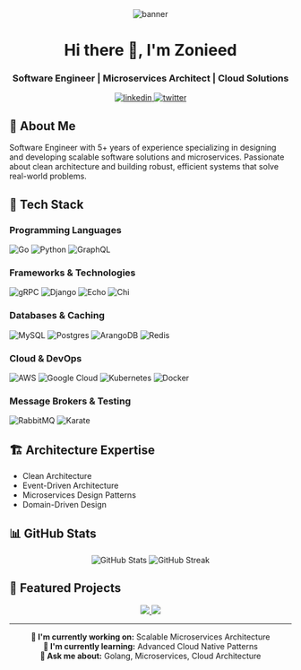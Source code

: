 <div align="center">
  <img src="/api/placeholder/1500/200" alt="banner" />
  <h1>Hi there 👋, I'm Zonieed</h1>
  <h3>Software Engineer | Microservices Architect | Cloud Solutions</h3>
</div>

<p align="center">
  <a href="[Your LinkedIn URL]">
    <img src="https://img.shields.io/badge/LinkedIn-0077B5?style=for-the-badge&logo=linkedin&logoColor=white" alt="linkedin" />
  </a>
  <a href="[Your Twitter/X URL]">
    <img src="https://img.shields.io/badge/Twitter-1DA1F2?style=for-the-badge&logo=twitter&logoColor=white" alt="twitter" />
  </a>
</p>

## 💫 About Me
Software Engineer with 5+ years of experience specializing in designing and developing scalable software solutions and microservices. Passionate about clean architecture and building robust, efficient systems that solve real-world problems.

## 🚀 Tech Stack

### Programming Languages
![Go](https://img.shields.io/badge/go-%2300ADD8.svg?style=for-the-badge&logo=go&logoColor=white)
![Python](https://img.shields.io/badge/python-3670A0?style=for-the-badge&logo=python&logoColor=ffdd54)
![GraphQL](https://img.shields.io/badge/-GraphQL-E10098?style=for-the-badge&logo=graphql&logoColor=white)

### Frameworks & Technologies
![gRPC](https://img.shields.io/badge/gRPC-%23404d59.svg?style=for-the-badge)
![Django](https://img.shields.io/badge/django-%23092E20.svg?style=for-the-badge&logo=django&logoColor=white)
![Echo](https://img.shields.io/badge/Echo-00ADD8?style=for-the-badge)
![Chi](https://img.shields.io/badge/Chi-00ADD8?style=for-the-badge)

### Databases & Caching
![MySQL](https://img.shields.io/badge/mysql-%2300f.svg?style=for-the-badge&logo=mysql&logoColor=white)
![Postgres](https://img.shields.io/badge/postgres-%23316192.svg?style=for-the-badge&logo=postgresql&logoColor=white)
![ArangoDB](https://img.shields.io/badge/ArangoDB-DDE072?style=for-the-badge)
![Redis](https://img.shields.io/badge/redis-%23DD0031.svg?style=for-the-badge&logo=redis&logoColor=white)

### Cloud & DevOps
![AWS](https://img.shields.io/badge/AWS-%23FF9900.svg?style=for-the-badge&logo=amazon-aws&logoColor=white)
![Google Cloud](https://img.shields.io/badge/Google%20Cloud-%234285F4.svg?style=for-the-badge&logo=google-cloud&logoColor=white)
![Kubernetes](https://img.shields.io/badge/kubernetes-%23326ce5.svg?style=for-the-badge&logo=kubernetes&logoColor=white)
![Docker](https://img.shields.io/badge/docker-%230db7ed.svg?style=for-the-badge&logo=docker&logoColor=white)

### Message Brokers & Testing
![RabbitMQ](https://img.shields.io/badge/Rabbitmq-FF6600?style=for-the-badge&logo=rabbitmq&logoColor=white)
![Karate](https://img.shields.io/badge/Karate-FF1493?style=for-the-badge)

## 🏗️ Architecture Expertise
- Clean Architecture
- Event-Driven Architecture
- Microservices Design Patterns
- Domain-Driven Design

## 📊 GitHub Stats
<div align="center">
  <img src="https://github-readme-stats.vercel.app/api?username=zonieedhossain&show_icons=true&theme=radical" alt="GitHub Stats" />
  <img src="https://github-readme-streak-stats.herokuapp.com/?user=zonieedhossain&theme=radical" alt="GitHub Streak" />
</div>

## 🌟 Featured Projects
<div align="center">
  <a href="[Project 1 URL]">
    <img src="https://github-readme-stats.vercel.app/api/pin/?username=zonieedhossain&repo=[repo-name]&theme=radical" />
  </a>
  <a href="[Project 2 URL]">
    <img src="https://github-readme-stats.vercel.app/api/pin/?username=zonieedhossain&repo=[repo-name]&theme=radical" />
  </a>
</div>

---

<div align="center">
  <b>🔭 I'm currently working on:</b> Scalable Microservices Architecture<br>
  <b>🌱 I'm currently learning:</b> Advanced Cloud Native Patterns<br>
  <b>💬 Ask me about:</b> Golang, Microservices, Cloud Architecture
</div>
